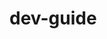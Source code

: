 # dev-guide

<!-- TOC design please see: https://docs.google.com/document/d/1aMGxzgIpdZJahcDUPO38ezOTYJ8p97WGvLqPAe6Ondg/edit -->